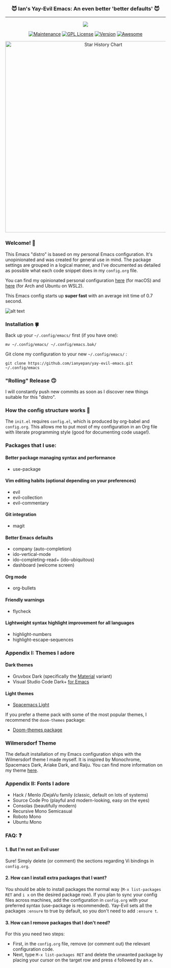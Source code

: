 <h3 align="center">😈 Ian's Yay-Evil Emacs: An even better 'better defaults' 😈</h3>
<hr/>

<p align="center">
  <img src="https://upload.wikimedia.org/wikipedia/commons/thumb/0/08/EmacsIcon.svg/120px-EmacsIcon.svg.png" />
</p>

<p align="center">
<a href="https://github.com/ianpan870102/.emacs.d"><img src="https://img.shields.io/badge/Maintained%3F-yes-green.svg" alt="Maintenance"></a>
<a href="https://www.gnu.org/licenses/gpl-3.0"><img src="https://img.shields.io/badge/License-GPL%20v3-blue.svg" alt="GPL License"></a>
<a href="https://github.com/ianyepan/.emacs.d"><img src="https://img.shields.io/github/release/ianyepan/yay-evil-emacs" alt="Version"></a>
<a href="https://github.com/sindresorhus/awesome"><img src="https://cdn.rawgit.com/sindresorhus/awesome/d7305f38d29fed78fa85652e3a63e154dd8e8829/media/badge.svg" alt="Awesome"></a>
</p>

<p align="center">
<a href="https://star-history.com/#ianyepan/yay-evil-emacs&Date">
  <picture>
    <source media="(prefers-color-scheme: dark)" width="600" srcset="https://api.star-history.com/svg?repos=ianyepan/yay-evil-emacs&type=Date&theme=dark" />
    <source media="(prefers-color-scheme: light)" width="600" srcset="https://api.star-history.com/svg?repos=ianyepan/yay-evil-emacs&type=Date" />
    <img alt="Star History Chart" width="600" src="https://api.star-history.com/svg?repos=ianyepan/yay-evil-emacs&type=Date" />
  </picture>
</a>
</p>


### Welcome! 👋
This Emacs "distro" is based on my personal Emacs configuration. It's
unopinionated and was created for general use in mind. The package
settings are grouped in a logical manner, and I've documented as
detailed as possible what each code snippet does in my `config.org`
file.


You can find my opinionated personal configuration
[here](https://github.com/ianyepan/.macOS-emacs.d) (for macOS)
and [here](https://github.com/ianyepan/.wsl-emacs.d) (for Arch and
Ubuntu on WSL2).


This Emacs config starts up **super fast** with an average init time of 0.7 second.

![alt text](./wilmersdorf.png)

### Installation 🍀
Back up your `~/.config/emacs/` first (if you have one):

```
mv ~/.config/emacs/ ~/.config/emacs.bak/
```

Git clone my configuration to your new `~/.config/emacs/` :

```
git clone https://github.com/ianyepan/yay-evil-emacs.git ~/.config/emacs
```

### "Rolling" Release 🙃
I will constantly push new commits as soon as I discover new things
suitable for this "distro".

### How the config structure works 🧐

The `init.el` requires `config.el`, which is produced by org-babel and
`config.org`. This allows me to put most of my configuration in an Org
file with literate programming style (good for documenting code
usage!).

### Packages that I use:

#### Better package managing syntax and performance
- use-package

#### Vim editing habits (optional depending on your preferences)
- evil
- evil-collection
- evil-commentary

#### Git integration
- magit

#### Better Emacs defaults
- company (auto-completion)
- ido-vertical-mode
- ido-completing-read+ (ido-ubiquitous)
- dashboard (welcome screen)

#### Org mode
- org-bullets

#### Friendly warnings
- flycheck

#### Lightweight syntax highlight improvement for all languages
- highlight-numbers
- highlight-escape-sequences

### Appendix I: Themes I adore

#### Dark themes
- Gruvbox Dark (specifically the [Material](https://github.com/ianyepan/.wsl-emacs.d/blob/master/themes/doom-gruvbox-material-theme.el) variant)
- Visual Studio Code Dark+ [for Emacs](https://github.com/ianyepan/vscode-dark-plus-emacs-theme)

#### Light themes
- [Spacemacs Light](https://github.com/nashamri/spacemacs-theme)

If you prefer a theme pack with some of the most popular themes, I recommend the `doom-themes` package:
- [Doom-themes package](https://github.com/doomemacs/themes)

### Wilmersdorf Theme
The default installation of my Emacs configuration ships with the Wilmersdorf theme I made myself.
It is inspired by Monochrome, Spacemacs Dark, Ariake Dark, and Raiju.
You can find more information on my theme [here](https://github.com/ianyepan/wilmersdorf-emacs-theme).

### Appendix II: Fonts I adore
- Hack / Menlo /DejaVu family (classic, default on lots of systems)
- Source Code Pro (playful and modern-looking, easy on the eyes)
- Consolas (beautifully modern)
- Recursive Mono Semicasual
- Roboto Mono
- Ubuntu Mono

### FAQ: ❓
#### 1. But I'm not an Evil user
Sure! Simply delete (or comment) the sections regarding Vi bindings in
`config.org`.

#### 2. How can I install extra packages that I want?
You should be able to install packages the normal way (`M-x
list-packages RET` and `i x` on the desired package row). If you plan
to sync your config files across machines, add the configuration in
`config.org` with your preferred syntax (use-package is
recommended). Yay-Evil sets all the packages `:ensure` to true by
default, so you don't need to add `:ensure t`.

#### 3. How can I remove packages that I don't need?
For this you need two steps:
- First, in the `config.org` file, remove (or comment out) the
  relevant configuration code.
- Next, type `M-x list-packages RET` and delete the unwanted package
  by placing your cursor on the target row and press `d` followed by an `x`.
